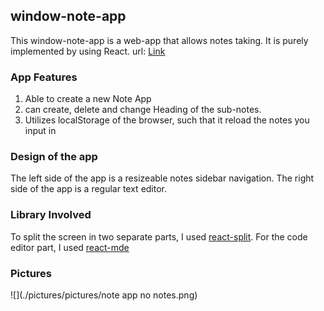 ## window-note-app
This window-note-app is a web-app that allows notes taking. It is purely implemented by using React.
url: [Link](https://prod.d2j11v9quij54i.amplifyapp.com )

### App Features
1. Able to create a new Note App
2. can create, delete and change Heading of the sub-notes.
3. Utilizes localStorage of the browser, such that it reload the notes you input in

### Design of the app
The left side of the app is a resizeable notes sidebar navigation. The right side of the app
is a regular text editor.

### Library Involved
To split the screen in two separate parts, I used [react-split](https://www.npmjs.com/package/react-split).
For the code editor part, I used [react-mde](https://www.npmjs.com/package/react-mde)

### Pictures
![](./pictures/pictures/note app no notes.png)

